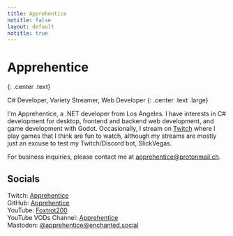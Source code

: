 ```yaml
---
title: Apprehentice
notitle: false
layout: default
notitle: true
---
```


# Apprehentice #
{: .center .text}

C# Developer, Variety Streamer, Web Developer
{: .center .text .large}

I'm Apprehentice, a .NET developer from Los Angeles. I have interests in C# development for desktop, frontend and backend web development, and game development with Godot. Occasionally, I stream on [Twitch](https://twitch.tv/apprehentice) where I play games that I think are fun to watch, although my streams are mostly just an excuse to test my Twitch/Discord bot, SlickVegas.

For business inquiries, please contact me at [apprehentice@protonmail.ch](apprehentice@protonmail.ch).

## Socials ##

Twitch: [Apprehentice](https://twitch.tv/apprehentice)<br />
GitHub: [Apprehentice](https://github.com/apprehentice)<br />
YouTube: [Foxtrot200](https://www.youtube.com/channel/UCveg-9jS-91AivR4oSRWEmg/)<br />
YouTube VODs Channel: [Apprehentice](https://www.youtube.com/channel/UCxQbfRS9tm1BgcIN9Nw41kA/)<br />
Mastodon: [@apprehentice@enchanted.social](https://enchanted.social/@apprehentice)
